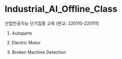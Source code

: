 # Industrial_AI_Offline_Class
산업인공지능 단기집중 교육 (판교: 220110-220111)

1. Autoparts


2. Electric Motor


3. Broken Machine Detection
